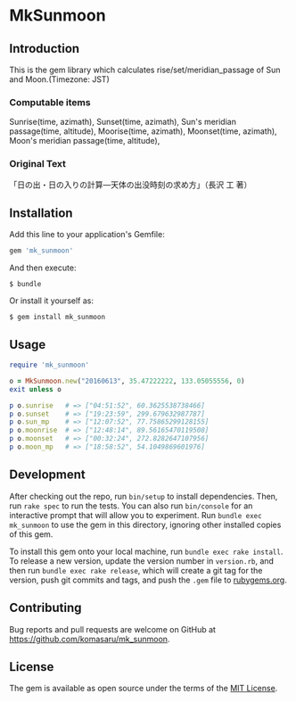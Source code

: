 # MkSunmoon

## Introduction

This is the gem library which calculates rise/set/meridian_passage of Sun and Moon.(Timezone: JST)

### Computable items

Sunrise(time, azimath), Sunset(time, azimath), Sun's meridian passage(time, altitude),
Moorise(time, azimath), Moonset(time, azimath), Moon's meridian passage(time, altitude),

### Original Text

「日の出・日の入りの計算―天体の出没時刻の求め方」（長沢 工 著）

## Installation

Add this line to your application's Gemfile:

```ruby
gem 'mk_sunmoon'
```

And then execute:

    $ bundle

Or install it yourself as:

    $ gem install mk_sunmoon

## Usage

``` ruby
require 'mk_sunmoon'

o = MkSunmoon.new("20160613", 35.47222222, 133.05055556, 0)
exit unless o

p o.sunrise   # => ["04:51:52", 60.3625538738466]
p o.sunset    # => ["19:23:59", 299.679632987787]
p o.sun_mp    # => ["12:07:52", 77.75865299128155]
p o.moonrise  # => ["12:48:14", 89.56165470119508]
p o.moonset   # => ["00:32:24", 272.8282647107956]
p o.moon_mp   # => ["18:58:52", 54.1049869601976]
```

## Development

After checking out the repo, run `bin/setup` to install dependencies. Then, run `rake spec` to run the tests. You can also run `bin/console` for an interactive prompt that will allow you to experiment. Run `bundle exec mk_sunmoon` to use the gem in this directory, ignoring other installed copies of this gem.

To install this gem onto your local machine, run `bundle exec rake install`. To release a new version, update the version number in `version.rb`, and then run `bundle exec rake release`, which will create a git tag for the version, push git commits and tags, and push the `.gem` file to [rubygems.org](https://rubygems.org).

## Contributing

Bug reports and pull requests are welcome on GitHub at https://github.com/komasaru/mk_sunmoon.


## License

The gem is available as open source under the terms of the [MIT License](http://opensource.org/licenses/MIT).

